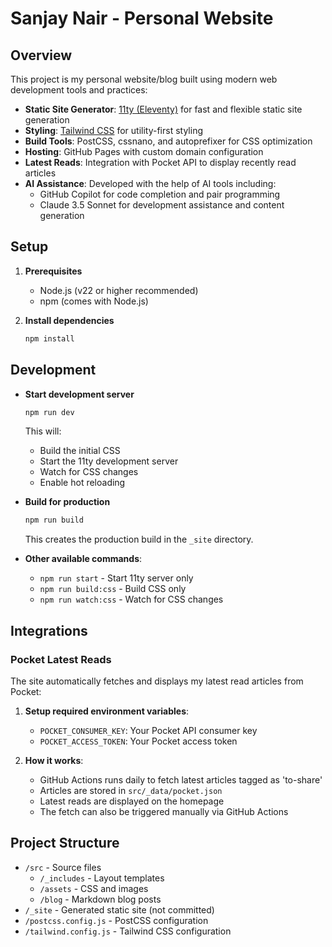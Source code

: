 # Sanjay Nair - Personal Website

## Overview

This project is my personal website/blog built using modern web development tools and practices:

- **Static Site Generator**: [11ty (Eleventy)](https://www.11ty.dev/) for fast and flexible static site generation
- **Styling**: [Tailwind CSS](https://tailwindcss.com/) for utility-first styling
- **Build Tools**: PostCSS, cssnano, and autoprefixer for CSS optimization
- **Hosting**: GitHub Pages with custom domain configuration
- **Latest Reads**: Integration with Pocket API to display recently read articles
- **AI Assistance**: Developed with the help of AI tools including:
  - GitHub Copilot for code completion and pair programming
  - Claude 3.5 Sonnet for development assistance and content generation

## Setup

1. **Prerequisites**
   - Node.js (v22 or higher recommended)
   - npm (comes with Node.js)

2. **Install dependencies**  
   ```bash
   npm install
   ```

## Development

- **Start development server**
  ```bash
  npm run dev
  ```
  This will:
  - Build the initial CSS
  - Start the 11ty development server
  - Watch for CSS changes
  - Enable hot reloading

- **Build for production**
  ```bash
  npm run build
  ```
  This creates the production build in the `_site` directory.

- **Other available commands**:
  - `npm run start` - Start 11ty server only
  - `npm run build:css` - Build CSS only
  - `npm run watch:css` - Watch for CSS changes

## Integrations

### Pocket Latest Reads
The site automatically fetches and displays my latest read articles from Pocket:

1. **Setup required environment variables**:
   - `POCKET_CONSUMER_KEY`: Your Pocket API consumer key
   - `POCKET_ACCESS_TOKEN`: Your Pocket access token

2. **How it works**:
   - GitHub Actions runs daily to fetch latest articles tagged as 'to-share'
   - Articles are stored in `src/_data/pocket.json`
   - Latest reads are displayed on the homepage
   - The fetch can also be triggered manually via GitHub Actions

## Project Structure

- `/src` - Source files
  - `/_includes` - Layout templates
  - `/assets` - CSS and images
  - `/blog` - Markdown blog posts
- `/_site` - Generated static site (not committed)
- `/postcss.config.js` - PostCSS configuration
- `/tailwind.config.js` - Tailwind CSS configuration
